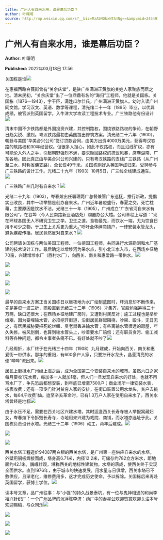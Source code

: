 ```yaml
---
title: 广州人有自来水用，谁是幕后功臣？
author: 叶曙明
source: http://mp.weixin.qq.com/s?__biz=MzA5MDkxNTA4Ng==&amp;mid=2454912053&amp;idx=1&amp;sn=654088ad7f6e386d0f47000bf5f169f7&amp;chksm=87a23454b0d5bd420f018575a6c0297507de1c4cb80f4336b4da85d362160cccd5e1d2d6345f&poc_token=HJ_Do2ejHyO-wNZGG8Q1S8FdPgy1YBBEob-nUEme
---
```


# 广州人有自来水用，谁是幕后功臣？

**Author:** 叶曙明

**Published:** 2022年03月18日 17:56

关国栋是谁![](https://mmbiz.qpic.cn/mmbiz_jpg/PJWG74pLsMayvR1AyLpp1OwsWXJhmAMu6hEnyJ4hyVxh2jeFxNGwngJfdXCj1cuXFPwvvJjPH1NhDydQF15CRA/640?wx_fmt=jpeg)

在惠福西路白薇街曾有“关余庆堂”，是驻广州满洲正黄旗的关姓人家聚族而居之地。清末民初，“关余庆堂”出了一位鼎鼎有名的“海归”工程师，他就是关国栋。关国栋（1876—1943），字干臣，满姓瓜尔佳氏，广州满洲正黄旗人。幼时入读广州同文馆，学习汉文、英语、数学等课程，清光绪二十一年（1895）毕业，以优异成绩，被官派到英国留学，入牛津大学攻读工程技术专业。广三铁路他有份设计![](https://mmbiz.qpic.cn/mmbiz_gif/Ljib4So7yuWhC3iawWicFva9dWx0R87Ytr56wmmlGxDZShEfXALFeTmOAlvQNE7vNfS7GNz7kRUlrrIxPiaiaTJ2icyQ/640?wx_fmt=gif)

清末中国不少铁路都是外国投资兴建，并控制路权，围绕铁路路权的争论，在朝野日趋尖锐、激烈。粤汉铁路最初由英国提出修筑方案，清光绪二十六年（1900），朝廷与美国“华美合兴公司”签订贷款合同，由美方出资4000万美元，获得粤汉铁路的筑路权和30年经营权。但很多人担心，如此不仅路权，而且沿线矿权，亦有可能沦入外人之手，引起朝野强烈不满，要求赎回路权的抗议风暴，席卷湖南、广东各地。因此真正由华美合兴公司兴建的，只有粤汉铁路的支线广三铁路（从广州至三水，时称省佛支路），全长仅49千米。关国栋刚好从英国学成归来，受聘参与广三铁路的设计工作。光绪二十九年（1903）10月5日，广三线全线建成通车。![](https://mmbiz.qpic.cn/mmbiz_gif/Ljib4So7yuWhC3iawWicFva9dWx0R87Ytr56wmmlGxDZShEfXALFeTmOAlvQNE7vNfS7GNz7kRUlrrIxPiaiaTJ2icyQ/640?wx_fmt=gif)

广三铁路广州几时有自来水？![](https://mmbiz.qpic.cn/mmbiz_jpg/PJWG74pLsMYt7NJNM8Ey24Hvuj0HicibpvFlU2v8kuvk8iaI8JwibDFAEktt4uoKyzkCe8Fr7Rk3ic8Lkia21XbFP0WA/640)

光绪二十九年（1903），岑春煊出任署理两广总督兼管广东巡抚，推行新政，提倡实业改良，其中一项举措是创办自来水。广州近年暑疫盛行，春夏之交，死亡枕藉，主要原因是饮水不洁。光绪三十一年（1905），广州成立“广东省河自来水有限公司”，在谷埠（今人民南路新亚酒店处）购置办公大楼。公司章程上写道：“现在环球各国无人不研究卫生之学。卫生之道，食物最先，而饮水一端，尤为饮食日用不可少之物，于卫生上关系更为重大。”呼吁全体绅商铺户，一律安装水管龙头，避免疾疫传播。居民竟然反对自来水？![](https://mmbiz.qpic.cn/mmbiz_gif/Ljib4So7yuWhC3iawWicFva9dWx0R87Ytr56wmmlGxDZShEfXALFeTmOAlvQNE7vNfS7GNz7kRUlrrIxPiaiaTJ2icyQ/640?wx_fmt=gif)

公司聘请关国栋与两位美国工程师、一位德国工程师，共同进行水源勘测和水厂基建的技术设计工作。最后确定以增埗河为采水点，引小北江水入市，在西场乡征地70亩，兴建增埗水厂（西村水厂），向西关、南关和惠爱路一带供水。![](https://mmbiz.qpic.cn/mmbiz_gif/Ljib4So7yuWhC3iawWicFva9dWx0R87Ytr56wmmlGxDZShEfXALFeTmOAlvQNE7vNfS7GNz7kRUlrrIxPiaiaTJ2icyQ/640?wx_fmt=gif)

![](https://mmbiz.qpic.cn/mmbiz_png/Ljib4So7yuWgIM7ul7KPyPelicJfZG8cwPd71T6oQqaPGLiaqH1tOYuhhtM3OCrukFRXvuZwaoPhCw5CJR0Nm9LBg/640?wx_fmt=png)

![](https://mmbiz.qpic.cn/mmbiz_png/Ljib4So7yuWgIM7ul7KPyPelicJfZG8cwPL819TibpbkibcichMBlVNPShcjDeGlnmS2BvgMJphwO2o6gZicBzhPZSHw/640?wx_fmt=png)

![](https://mmbiz.qpic.cn/mmbiz_jpg/PJWG74pLsMYt7NJNM8Ey24Hvuj0HicibpvEykwkMTKMF79GCW2lpfu067OHgglDROzia3icLvom6pI5mEgYSK07VicQ/640)

![](https://mmbiz.qpic.cn/mmbiz_png/Ljib4So7yuWgIM7ul7KPyPelicJfZG8cwPeZVfWtUBrpn7T3MCYx0cL9KOHGw5boUF0hY15568fPIpaUfJDkTibtQ/640?wx_fmt=png)

最早的自来水方案正当关国栋日以继夜地为水厂绘制蓝图时，坏消息却不断传来，先是筹资一波三折，商股直到光绪三十二年（1906）才集齐，官股勉强筹得三十万两，缺口还很大；在西场乡征地建厂房时，又遭到村民反对；施工过程也是举步维艰，因为要埋输水管，必须挖开街道，沿街居民群起阻挠，吵架、殴斗，无日无之，有居民威胁要把死蛇烂鳝、臭老鼠丢进输水管；有些离输水管很远的房屋，年久失修，被风刮倒，也算到输水管头上，吵着要水厂赔偿；还有职员贪污、偷工减料等各种问题，都令主事者头痛不已。有好处就不吵了![](https://mmbiz.qpic.cn/mmbiz_png/Ljib4So7yuWgIM7ul7KPyPelicJfZG8cwP6Vs3jDicKora5ppfpHOjYBnkVCs7icRI8GjVLR9RTlGiciaC0oCsZOKFEQ/640?wx_fmt=png)

几经周折，水厂终于在光绪三十四年（1908）九月建成，开始向西关、南关和惠爱街一带供水。那年的重阳，有600多户人家，只要拧开水龙头，晶莹清亮的水便“哗哗”流出来。![](https://mmbiz.qpic.cn/mmbiz_gif/Ljib4So7yuWhC3iawWicFva9dWx0R87Ytr56wmmlGxDZShEfXALFeTmOAlvQNE7vNfS7GNz7kRUlrrIxPiaiaTJ2icyQ/640?wx_fmt=gif)

居民上街担水广州继上海之后，成为全国第二个安装自来水的城市。虽然六口之家每月要收1元水费，每加多一人就加1毫，但人们一旦发现自来水的好处，也就不再骂水厂了，争先恐后都想安装，到年底已增至7500户；商业场所一律安装水表，按表收费；还有一项专门针对贫穷人家的安排，在街口装置公用水龙头，贫户去挑水，每64斤收费1仙。迨至辛亥革命时，已有1.3万户人家在使用自来水了。西关水塔曾经是地标![](https://mmbiz.qpic.cn/mmbiz_jpg/PJWG74pLsMYt7NJNM8Ey24Hvuj0HicibpvwSTdUPmibzHEfx2QN5yeUfJYAH8e9UFx513OSN5uL8MI2voN27T15XA/640)

由于水压不足，需要在西关地区兴建水塔。其时适逢西关长寿寺被人举报窝藏妇女，岑春煊下令拆毁长寿寺，寺地用来兴建为戏院、商铺，而水塔亦选址于此。关国栋负责设计水塔。光绪三十二年（1906）动工，两年后建成。![](https://mmbiz.qpic.cn/mmbiz_gif/Ljib4So7yuWhC3iawWicFva9dWx0R87Ytr56wmmlGxDZShEfXALFeTmOAlvQNE7vNfS7GNz7kRUlrrIxPiaiaTJ2icyQ/640?wx_fmt=gif)

![](https://mmbiz.qpic.cn/mmbiz_png/Ljib4So7yuWj9wtb7lbnqprQub5sJtNy0DFVZ02hvg0zqUObxkzCdVZdI2yffMjFTt7p84OyWTiaJNnjM2TgWWPw/640?wx_fmt=png)

![](https://mmbiz.qpic.cn/mmbiz_jpg/PJWG74pLsMYt7NJNM8Ey24Hvuj0Hicibpv8gIGOCTibMfJ6EBibIhQLFqaXbpwV49dgE9cOEc8UMPjEHRx7JYOyqhQ/640)

西关水塔工程造价94087两白银的西关水塔，是广州第一座供应自来水的水塔，外壁用钢板焊接而成，塔身高6.71米，内径12.2米，可储存约782立方米水，距地面约42.1米，巍峨壮观，堪称西关的地标性建筑物。水塔的落成，使西关终于实现全面供水。直到1976年，由于城市的快速发展，用水量与日俱增，西关水塔已不敷供应，且渐老化，维修费用多，这才完成历史使命，予以拆除。关国栋后来再赴英国留学，获博士学位。![](https://mmbiz.qpic.cn/mmbiz_png/Ljib4So7yuWj9wtb7lbnqprQub5sJtNy0DFVZ02hvg0zqUObxkzCdVZdI2yffMjFTt7p84OyWTiaJNnjM2TgWWPw/640?wx_fmt=png)



读本号文章，品广州往事：与“小强”的持久战景泰坑，有一位与鬼神相通的和尚李裕兴针织厂：一个广州品牌的沉浮陈李济：药厂中的寿星公欢迎赞赏欢迎关注本号欢迎赐稿，与众同乐![](https://mmbiz.qpic.cn/mmbiz_gif/PJWG74pLsMayvR1AyLpp1OwsWXJhmAMusfs1pQabdPdhBk4997RJ6orCd8NJIkE6QtgAQLO9aEydzZrVqqk7ew/640?wx_fmt=gif)

![](https://mmbiz.qpic.cn/mmbiz_gif/PJWG74pLsMY4kze1RswORlwIruFfBicEYeomLV8Tjs3AO8zO5OIk2usXQ2wZOicfrAxou4MXF2OLDPUcfQiafn3SA/640?wx_fmt=gif)

![](https://mmbiz.qpic.cn/mmbiz_jpg/PJWG74pLsMZW3Aw2JDzTfsKiankEa5vzfYXvfGciaBdWgpvITsLiaXWe997V7gXqibMVQBgGniamyKjZC5HHQTgCicgQ/640?wx_fmt=jpeg)

![](https://mmbiz.qpic.cn/mmbiz_png/PJWG74pLsMbxzxSWsbSxWa401icEeDUWiawxAxbdgTq3LmtribGicfmgEgabFONInhdrQRwY9Y4pmxRGlAoaQAaMDA/640?wx_fmt=png)



